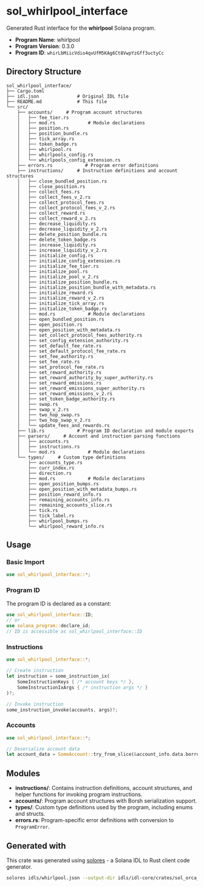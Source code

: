 # sol_whirlpool_interface

Generated Rust interface for the **whirlpool** Solana program.

- **Program Name**: whirlpool
- **Program Version**: 0.3.0
- **Program ID**: `whirLbMiicVdio4qvUfM5KAg6Ct8VwpYzGff3uctyCc`

## Directory Structure

```
sol_whirlpool_interface/ 
├── Cargo.toml
├── idl.json              # Original IDL file
├── README.md             # This file
└── src/
    ├── accounts/     # Program account structures
    │   ├── fee_tier.rs
    │   ├── mod.rs            # Module declarations
    │   ├── position.rs
    │   ├── position_bundle.rs
    │   ├── tick_array.rs
    │   ├── token_badge.rs
    │   ├── whirlpool.rs
    │   ├── whirlpools_config.rs
    │   └── whirlpools_config_extension.rs
    ├── errors.rs            # Program error definitions
    ├── instructions/     # Instruction definitions and account structures
    │   ├── close_bundled_position.rs
    │   ├── close_position.rs
    │   ├── collect_fees.rs
    │   ├── collect_fees_v_2.rs
    │   ├── collect_protocol_fees.rs
    │   ├── collect_protocol_fees_v_2.rs
    │   ├── collect_reward.rs
    │   ├── collect_reward_v_2.rs
    │   ├── decrease_liquidity.rs
    │   ├── decrease_liquidity_v_2.rs
    │   ├── delete_position_bundle.rs
    │   ├── delete_token_badge.rs
    │   ├── increase_liquidity.rs
    │   ├── increase_liquidity_v_2.rs
    │   ├── initialize_config.rs
    │   ├── initialize_config_extension.rs
    │   ├── initialize_fee_tier.rs
    │   ├── initialize_pool.rs
    │   ├── initialize_pool_v_2.rs
    │   ├── initialize_position_bundle.rs
    │   ├── initialize_position_bundle_with_metadata.rs
    │   ├── initialize_reward.rs
    │   ├── initialize_reward_v_2.rs
    │   ├── initialize_tick_array.rs
    │   ├── initialize_token_badge.rs
    │   ├── mod.rs            # Module declarations
    │   ├── open_bundled_position.rs
    │   ├── open_position.rs
    │   ├── open_position_with_metadata.rs
    │   ├── set_collect_protocol_fees_authority.rs
    │   ├── set_config_extension_authority.rs
    │   ├── set_default_fee_rate.rs
    │   ├── set_default_protocol_fee_rate.rs
    │   ├── set_fee_authority.rs
    │   ├── set_fee_rate.rs
    │   ├── set_protocol_fee_rate.rs
    │   ├── set_reward_authority.rs
    │   ├── set_reward_authority_by_super_authority.rs
    │   ├── set_reward_emissions.rs
    │   ├── set_reward_emissions_super_authority.rs
    │   ├── set_reward_emissions_v_2.rs
    │   ├── set_token_badge_authority.rs
    │   ├── swap.rs
    │   ├── swap_v_2.rs
    │   ├── two_hop_swap.rs
    │   ├── two_hop_swap_v_2.rs
    │   └── update_fees_and_rewards.rs
    ├── lib.rs            # Program ID declaration and module exports
    ├── parsers/     # Account and instruction parsing functions
    │   ├── accounts.rs
    │   ├── instructions.rs
    │   └── mod.rs            # Module declarations
    └── types/     # Custom type definitions
        ├── accounts_type.rs
        ├── curr_index.rs
        ├── direction.rs
        ├── mod.rs            # Module declarations
        ├── open_position_bumps.rs
        ├── open_position_with_metadata_bumps.rs
        ├── position_reward_info.rs
        ├── remaining_accounts_info.rs
        ├── remaining_accounts_slice.rs
        ├── tick.rs
        ├── tick_label.rs
        ├── whirlpool_bumps.rs
        └── whirlpool_reward_info.rs

```

## Usage

### Basic Import

```rust
use sol_whirlpool_interface::*;
```

### Program ID

The program ID is declared as a constant:

```rust
use sol_whirlpool_interface::ID;
// or
use solana_program::declare_id;
// ID is accessible as sol_whirlpool_interface::ID
```


### Instructions

```rust
use sol_whirlpool_interface::*;

// Create instruction
let instruction = some_instruction_ix(
    SomeInstructionKeys { /* account keys */ },
    SomeInstructionIxArgs { /* instruction args */ }
)?;

// Invoke instruction  
some_instruction_invoke(accounts, args)?;
```

### Accounts

```rust
use sol_whirlpool_interface::*;

// Deserialize account data
let account_data = SomeAccount::try_from_slice(&account_info.data.borrow())?;
```

## Modules

- **instructions/**: Contains instruction definitions, account structures, and helper functions for invoking program instructions.
- **accounts/**: Program account structures with Borsh serialization support.
- **types/**: Custom type definitions used by the program, including enums and structs.
- **errors.rs**: Program-specific error definitions with conversion to `ProgramError`.

## Generated with

This crate was generated using [solores](https://github.com/cpkt9762/solores) - a Solana IDL to Rust client code generator.

```bash
solores idls/whirlpool.json --output-dir idls/idl-core/crates/sol_orca_whirlpool_interface/sol_whirlpool_interface --output-crate-name sol_whirlpool_interface
```
